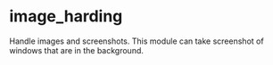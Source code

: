 # image_harding
Handle images and screenshots. This module can take screenshot of windows that are in the background.
